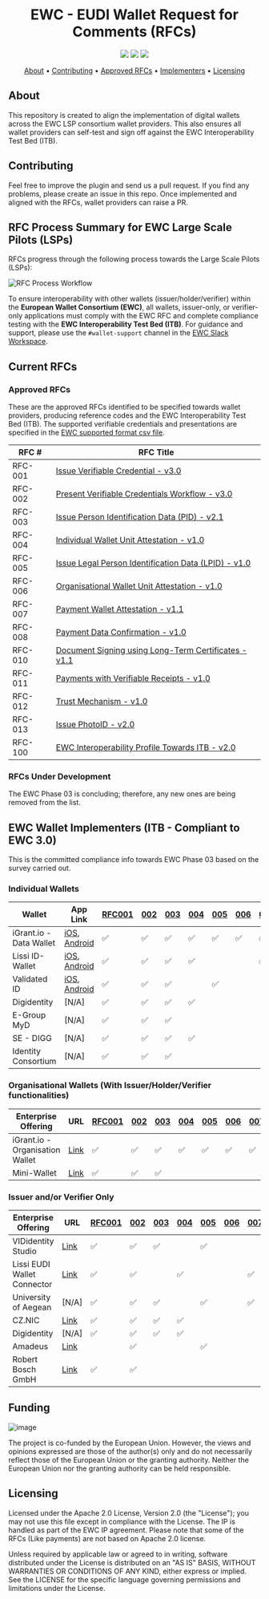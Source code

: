 <h1 align="center">
    EWC - EUDI Wallet Request for Comments (RFCs)
</h1>

<p align="center">
    <a href="/../../commits/" title="Last Commit"><img src="https://img.shields.io/github/last-commit/EWC-consortium/eudi-wallet-rfcs?style=flat"></a>
    <a href="/../../issues" title="Open Issues"><img src="https://img.shields.io/github/issues/EWC-consortium/eudi-wallet-rfcs?style=flat"></a>
    <a href="./LICENSE" title="License"><img src="https://img.shields.io/badge/License-Apache%202.0-yellowgreen?style=flat"></a>
</p>

<p align="center">
  <a href="#about">About</a> •
  <a href="#contributing">Contributing</a> •
  <a href="#approved-rfcs">Approved RFCs</a> •
  <a href="#ewc-wallet-implementers-itb---compliant-to-ewc-21">Implementers</a> •
  <a href="#licensing">Licensing</a>
</p>

## About

This repository is created to align the implementation of digital wallets across the EWC LSP consortium wallet providers. This also ensures all wallet providers can self-test and sign off against the EWC Interoperability Test Bed (ITB).

## Contributing

Feel free to improve the plugin and send us a pull request. If you find any problems, please create an issue in this repo. Once implemented and aligned with the RFCs, wallet providers can raise a PR.

## RFC Process Summary for EWC Large Scale Pilots (LSPs)

RFCs progress through the following process towards the Large Scale Pilots (LSPs):

![RFC Process Workflow](https://github.com/user-attachments/assets/5fc6cf87-9364-47bc-8666-8817b07779df)

To ensure interoperability with other wallets (issuer/holder/verifier) within the **European Wallet Consortium (EWC)**, all wallets, issuer-only, or verifier-only applications must comply with the EWC RFC and complete compliance testing with the **EWC Interoperability Test Bed (ITB)**. For guidance and support, please use the `#wallet-support` channel in the [EWC Slack Workspace](https://eudigitaliden-gax7504.slack.com/archives/C063LNT4L4R).

## Current RFCs

### Approved RFCs

These are the approved RFCs identified to be specified towards wallet providers, producing reference codes and the EWC Interoperability Test Bed (ITB). The supported verifiable credentials and presentations are specified in the [EWC supported format csv file](https://github.com/EWC-consortium/eudi-wallet-rfcs/blob/main/ewc-supported-formats.csv).

| **RFC #** | **RFC Title**                                                                                                                                                      |
| --------- | ------------------------------------------------------------------------------------------------------------------------------------------------------------------ |
| RFC-001   | [Issue Verifiable Credential - v3.0](ewc-rfc001-issue-verifiable-credential.md)                                                                                    |
| RFC-002   | [Present Verifiable Credentials Workflow - v3.0](ewc-rfc002-present-verifiable-credentials.md)                                                                     |
| RFC-003   | [Issue Person Identification Data (PID) - v2.1](ewc-rfc003-issue-person-identification-data.md)                                                                    |
| RFC-004   | [Individual Wallet Unit Attestation - v1.0](ewc-rfc004-individual-wallet-attestation.md)                                                                           |
| RFC-005   | [Issue Legal Person Identification Data (LPID) - v1.0](ewc-rfc005-issue-legal-person-identification-data.md)                                                       |
| RFC-006   | [Organisational Wallet Unit Attestation - v1.0](/ewc-rfc006-organisational-wallet-unit-attestation.md)                                                             |
| RFC-007   | [Payment Wallet Attestation - v1.1](payment-rfcs/ewc-rfc007-payment-wallet-attestation.md)                                                                         |
| RFC-008   | [Payment Data Confirmation - v1.0](payment-rfcs/ewc-rfc008-payment-data-confirmation.md)                                                                           |
| RFC-010   | [Document Signing using Long-Term Certificates - v1.1](ewc-rfc010-long-term-certifice-qes-creation.md)                                                             |
| RFC-011   | [Payments with Verifiable Receipts - v1.0](ewc-rfc011-payments-with-verifiable-receipts.md)                                                                        |
| RFC-012   | [Trust Mechanism - v1.0](ewc-rfc012-trust-mechanism.md)                                                                                                            |
| RFC-013   | [Issue PhotoID - v2.0](ewc-rfc013-issue-photoid.md)                                                                                                                |
| RFC-100   | [EWC Interoperability Profile Towards ITB - v2.0](https://github.com/EWC-consortium/eudi-wallet-rfcs/blob/main/ewc-rfc100-interoperability-profile-towards-itb.md) |

### RFCs Under Development

The EWC Phase 03 is concluding; therefore, any new ones are being removed from the list.

## EWC Wallet Implementers (ITB - Compliant to EWC 3.0)

This is the committed compliance info towards EWC Phase 03 based on the survey carried out.

### Individual Wallets

| Wallet                  | App Link                                                                                                                                             | [RFC001](ewc-rfc001-issue-verifiable-credential.md) | [002](ewc-rfc002-present-verifiable-credentials.md) | [003](ewc-rfc003-issue-person-identification-data.md) | [004](ewc-rfc004-individual-wallet-attestation.md) | [005](ewc-rfc005-issue-legal-person-identification-data.md) | [006](ewc-rfc006-organisational-wallet-unit-attestation.md) | [007](payment-rfcs/ewc-rfc007-payment-wallet-attestation.md) | [008](payment-rfcs/ewc-rfc008-payment-data-confirmation.md) | [010](ewc-rfc010-long-term-certifice-qes-creation.md) | [011](ewc-rfc011-payments-with-verifiable-receipts.md) | [012](ewc-rfc012-trust-mechanism.md) | [013](ewc-rfc013-issue-photoid.md) | [100](ewc-rfc100-interoperability-profile-towards-itb-v1.0.md) |
| ----------------------- | ---------------------------------------------------------------------------------------------------------------------------------------------------- | --------------------------------------------------- | --------------------------------------------------- | ----------------------------------------------------- | -------------------------------------------------- | ----------------------------------------------------------- | ----------------------------------------------------------- | ------------------------------------------------------------ | ----------------------------------------------------------- | ----------------------------------------------------- | ------------------------------------------------------ | ------------------------------------ | ---------------------------------- | -------------------------------------------------------------- |
| iGrant.io - Data Wallet | [iOS](https://apple.co/2Mz9nJp), [Android](https://play.google.com/store/apps/details?id=io.igrant.mobileagent)                                      | ✅                                                   | ✅                                                   | ✅                                                     | ✅                                                  | ✅                                                           | ✅                                                           | ✅                                                            | ✅                                                           | ✅                                                     | ✅                                                      | ✅                                    | ✅                                  | ✅                                                              |
| Lissi ID-Wallet         | [iOS](https://apps.apple.com/de/app/lissi-id-wallet/id6475958390), [Android](https://play.google.com/store/apps/details?id=io.lissi.mobile.android)  | ✅                                                   | ✅                                                   | ✅                                                     | ✅                                                  |                                                             |                                                             | ✅                                                            | ✅                                                           | ✅                                                     |                                                        | ✅                                    | ✅                                  | ✅                                                              |
| Validated ID            | [iOS](https://apps.apple.com/us/app/id-wallet-lsp/id6504026408), [Android](https://play.google.com/store/apps/details?id=com.vididentity.wallet.lsp) | ✅                                                   | ✅                                                   | ✅                                                     |                                                    | ✅                                                           |                                                             |                                                              |                                                             | ✅                                                     |                                                        | ✅                                    |                                    | ✅                                                              |
| Digidentity             | [N/A]                                                                                                                                                | ✅                                                   | ✅                                                   | ✅                                                     | ✅                                                  |                                                             |                                                             |                                                              |                                                             | ✅                                                     |                                                        | ✅                                    | ✅                                  | ✅                                                              |
| E-Group MyD             | [N/A]                                                                                                                                                | ✅                                                   | ✅                                                   | ✅                                                     |                                                    |                                                             |                                                             |                                                              |                                                             | ✅                                                     |                                                        |                                      |                                    | ✅                                                              |
| SE - DIGG               | [N/A]                                                                                                                                                | ✅                                                   | ✅                                                   | ✅                                                     | ✅                                                  |                                                             |                                                             |                                                              |                                                             |                                                       |                                                        |                                      |                                    | ✅                                                              |
| Identity Consortium     | [N/A]                                                                                                                                                | ✅                                                   | ✅                                                   | ✅                                                     |                                                    |                                                             |                                                             |                                                              |                                                             | ✅                                                     |                                                        |                                      |                                    |                                                                |

### Organisational Wallets (With Issuer/Holder/Verifier functionalities)

| Enterprise Offering             | URL                                                               | [RFC001](ewc-rfc001-issue-verifiable-credential.md) | [002](ewc-rfc002-present-verifiable-credentials.md) | [003](ewc-rfc003-issue-person-identification-data.md) | [004](ewc-rfc004-individual-wallet-attestation.md) | [005](ewc-rfc005-issue-legal-person-identification-data.md) | [006](ewc-rfc006-organisational-wallet-unit-attestation.md) | [007](payment-rfcs/ewc-rfc007-payment-wallet-attestation.md) | [008](payment-rfcs/ewc-rfc008-payment-data-confirmation.md) | [010](ewc-rfc010-long-term-certifice-qes-creation.md) | [011](ewc-rfc011-payments-with-verifiable-receipts.md) | [012](ewc-rfc012-trust-mechanism.md) | [013](ewc-rfc013-issue-photoid.md) | [100](ewc-rfc100-interoperability-profile-towards-itb-v1.0.md) |
| ------------------------------- | ----------------------------------------------------------------- | --------------------------------------------------- | --------------------------------------------------- | ----------------------------------------------------- | -------------------------------------------------- | ----------------------------------------------------------- | ----------------------------------------------------------- | ------------------------------------------------------------ | ----------------------------------------------------------- | ----------------------------------------------------- | ------------------------------------------------------ | ------------------------------------ | ---------------------------------- | -------------------------------------------------------------- |
| iGrant.io - Organisation Wallet | [Link](https://docs.igrant.io/docs/organisation-wallet-overview/) | ✅                                                   | ✅                                                   | ✅                                                     | ✅                                                  | ✅                                                           | ✅                                                           | ✅                                                            | ✅                                                           | ✅                                                     | ✅                                                      | ✅                                    | ✅                                  | ✅                                                              |
| Mini-Wallet                     | [Link](https://test.minisuomi.fi/swagger/)                        | ✅                                                   | ✅                                                   | ✅                                                     |                                                    |                                                             |                                                             |                                                              |                                                             |                                                       |                                                        |                                      |                                    |                                                                |

### Issuer and/or Verifier Only

| Enterprise Offering         | URL                                                                       | [RFC001](ewc-rfc001-issue-verifiable-credential.md) | [002](ewc-rfc002-present-verifiable-credentials.md) | [003](ewc-rfc003-issue-person-identification-data.md) | [004](ewc-rfc004-individual-wallet-attestation.md) | [005](ewc-rfc005-issue-legal-person-identification-data.md) | [006](ewc-rfc006-organisational-wallet-unit-attestation.md) | [007](payment-rfcs/ewc-rfc007-payment-wallet-attestation.md) | [008](payment-rfcs/ewc-rfc008-payment-data-confirmation.md) | [010](ewc-rfc010-long-term-certifice-qes-creation.md) | [011](ewc-rfc011-payments-with-verifiable-receipts.md) | [012](ewc-rfc012-trust-mechanism.md) | [013](ewc-rfc013-issue-photoid.md) | [100](ewc-rfc100-interoperability-profile-towards-itb-v1.0.md) |
| --------------------------- | ------------------------------------------------------------------------- | --------------------------------------------------- | --------------------------------------------------- | ----------------------------------------------------- | -------------------------------------------------- | ----------------------------------------------------------- | ----------------------------------------------------------- | ------------------------------------------------------------ | ----------------------------------------------------------- | ----------------------------------------------------- | ------------------------------------------------------ | ------------------------------------ | ---------------------------------- | -------------------------------------------------------------- |
| VIDidentity Studio          | [Link](https://studio.vididentity.net/login)                              | ✅                                                   | ✅                                                   | ✅                                                     |                                                    | ✅                                                           |                                                             |                                                              |                                                             | ✅                                                     |                                                        |                                      |                                    | ✅                                                              |
| Lissi EUDI Wallet Connector | [Link](https://www.lissi.id/)                                             | ✅                                                   | ✅                                                   |                                                       | ✅                                                  |                                                             |                                                             | ✅                                                            | ✅                                                           |                                                       |                                                        | ✅                                    |                                    | ✅                                                              |
| University of Aegean        | [N/A]                                                                     | ✅                                                   | ✅                                                   | ✅                                                     |                                                    | ✅                                                           |                                                             | ✅                                                            | ✅                                                           |                                                       |                                                        | ✅                                    | ✅                                  | ✅                                                              |
| CZ.NIC                      | [Link](https://eudiw.regtest.nic.cz/.well-known/openid-credential-issuer) | ✅                                                   | ✅                                                   | ✅                                                     | ✅                                                  |                                                             |                                                             |                                                              |                                                             |                                                       |                                                        |                                      |                                    |                                                                |
| Digidentity                 | [N/A]                                                                     | ✅                                                   | ✅                                                   | ✅                                                     | ✅                                                  |                                                             |                                                             |                                                              |                                                             | ✅                                                     |                                                        | ✅                                    | ✅                                  | ✅                                                              |
| Amadeus                     | [Link](https://amadeus.com/en)                                            |                                                     | ✅                                                   |                                                       |                                                    | ✅                                                           |                                                             |                                                              |                                                             |                                                       |                                                        |                                      | ✅                                  |                                                                |
| Robert Bosch GmbH           | [Link](https://orgwallet.de)                                              | ✅                                                   | ✅                                                   |                                                       |                                                    |                                                             |                                                             |                                                              |                                                             |                                                       |                                                        | ✅                                    |                                    | ✅                                                              |

## Funding

![image](https://github.com/EWC-consortium/ewc-wiki/assets/455274/1ac9b4e3-06b9-4c3c-a2af-ec5fbf584517)

The project is co-funded by the European Union. However, the views and opinions expressed are those of the author(s) only and do not necessarily reflect those of the European Union or the granting authority. Neither the European Union nor the granting authority can be held responsible.

## Licensing

Licensed under the Apache 2.0 License, Version 2.0 (the "License"); you may not use this file except in compliance with the License. The IP is handled as part of the EWC IP agreement. Please note that some of the RFCs (Like payments) are not based on Apache 2.0 license.

Unless required by applicable law or agreed to in writing, software distributed under the License is distributed on an "AS IS" BASIS, WITHOUT WARRANTIES OR CONDITIONS OF ANY KIND, either express or implied. See the LICENSE for the specific language governing permissions and limitations under the License.
